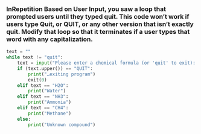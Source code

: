 ### In ​Repetition Based on User Input​, you saw a loop that prompted users until they typed quit. This code won’t work if users type Quit, or QUIT, or any other version that isn’t exactly quit. Modify that loop so that it terminates if a user types that word with any capitalization.

```python
text = ""
while text != "quit":
    text = input("Please enter a chemical formula (or 'quit' to exit): ")
    if (text.upper()) == "QUIT":
        print("…exiting program")
        exit(0)
    elif text == "H2O":
        print("Water")
    elif text == "NH3":
        print("Ammonia")
    elif text == "CH4":
        print("Methane")
    else:
        print("Unknown compound")

```